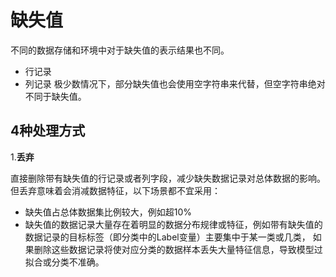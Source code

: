 # 缺失值
不同的数据存储和环境中对于缺失值的表示结果也不同。
- 行记录
- 列记录
极少数情况下，部分缺失值也会使用空字符串来代替，但空字符串绝对不同于缺失值。

## 4种处理方式
1.**丢弃**

直接删除带有缺失值的行记录或者列字段，减少缺失数据记录对总体数据的影响。但丢弃意味着会消减数据特征，以下场景都不宜采用：
- 缺失值占总体数据集比例较大，例如超10%
- 缺失值的数据记录大量存在着明显的数据分布规律或特征，例如带有缺失值的数据记录的目标标签（即分类中的Label变量）主要集中于某一类或几类，
如果删除这些数据记录将使对应分类的数据样本丢失大量特征信息，导致模型过拟合或分类不准确。
